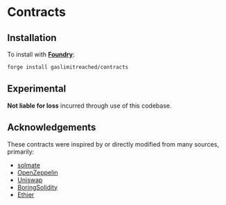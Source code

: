# Contracts

## Installation

To install with [**Foundry**](https://github.com/gakonst/foundry):

```sh
forge install gaslimitreached/contracts
```
## Experimental

**Not liable for loss** incurred through use of this codebase.

## Acknowledgements

These contracts were inspired by or directly modified from many sources, primarily:

- [solmate](https:/github.com/rari-capital/solmate)
- [OpenZeppelin](https://github.com/OpenZeppelin/openzeppelin-contracts)
- [Uniswap](https://github.com/Uniswap/uniswap-lib)
- [BoringSolidity](https://github.com/boringcrypto/BoringSolidity)
- [Ethier](https://github.com/divergencetech/ethier)
